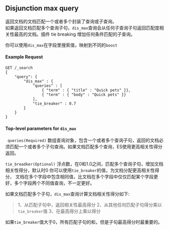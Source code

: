 ## Disjunction max query
返回文档的文档匹配一个或者多个封装了查询或子查询。    
如果返回文档匹配多个查询子句，```dis_max```查询会从任何子查询子句返回匹配度相关性最高的文档。插件 tie breaking 增加任何条件匹配的子查询。

你可以使用```dis_max```在字段里搜索值，映射到不同的```boost```

#### Example Request
```
GET /_search
{
    "query": {
        "dis_max" : {
            "queries" : [
                { "term" : { "title" : "Quick pets" }},
                { "term" : { "body" : "Quick pets" }}
            ],
            "tie_breaker" : 0.7
        }
    }
}
```
#### Top-level parameters for ```dis_max```
``` queries(Required)```    数组查询对象，包含一个或者多个查询子句，返回的文档必须匹配一个或者多个子句查询。如果文档匹配多个查询，ES使用更高相关性得分返回。

```tie_breadker(Optional)```    浮点数，在0和1.0之间，匹配多个查询子句，增加文档相关性得分，默认时0
你可以使用```tie_breaker```的值，为文档分配更高相关性得分， 文档在多个字段中包含相同值，比文档在多个字段中仅仅匹配某个字段更好，多个字段两个不同值查询，不一定更好。

如果文档匹配多个子句，```dis_max```查询计算文档相关性得分如下:
> 1、从匹配子句中，返回相关性最高得分
> 2、从其他任何匹配子句得分乘以```tie_breaker```值
> 3、在最高得分上乘以得分

如果```tie_breaker```值大于0，所有匹配子句的和，但是子句最高得分时最重要的。